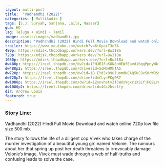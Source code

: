 ```yaml
---
layout: multi-post
title:  "Vadhandhi (2022)"
categories: [ MultiAudio ]
tags: [S.J. Suryah, Sanjana, Laila, Nassar]
qua: HD
lag: Telugu + Hindi + Tamil
image: assets/images/vadhandhi.jpg
description: "Vadhandhi (2022) Hindi Full Movie Download and watch online 720p low file size 500 mb."
trailer: https://www.youtube.com/watch?v=6tOpaiT3eZA
480p: https://mdisk.thopdbapp.workers.dev/?url=Bw3I8a
720p: https://mdisk.thopdbapp.workers.dev/?url=Bw3I8a
1080p: https://mdisk.thopdbapp.workers.dev/?url=Bw3I8a
dw480p: https://1reel.thopdb.com/dw?id=1FHJRIFuKON8nHEWfEavdi6qqPpnyWkft
dw480p2: https://1reel.thopdb.com/drive?id=SoMOHMkfA5
dw720p: https://1reel.thopdb.com/dw?id=1B_EYdJx09uluomdNCAQ5KC8v50rWRSym
dw720p2: https://1reel.thopdb.com/drive?id=CLyePKg0R7
dw1080p: https://1reel.thopdb.com/dw?id=1ZynvhetyZfCWXxVgxr1XSLfjFQBLrums
dw1080p2: https://1reel.thopdb.com/drive?id=4Gc2hvclfy
dir: Andrew Louis
featured: true
---
```


### Story Line:
Vadhandhi (2022) Hindi Full Movie Download and watch online 720p low file size 500 mb.

The story follows the life of a diligent cop Vivek who takes charge of the murder investigation of a beautiful young girl named Velonie. The rumours about her that spring up post her death threatens to irrevocably damage Velonie’s image, Vivek must wade through a web of half-truths and confusing leads to solve the case.


